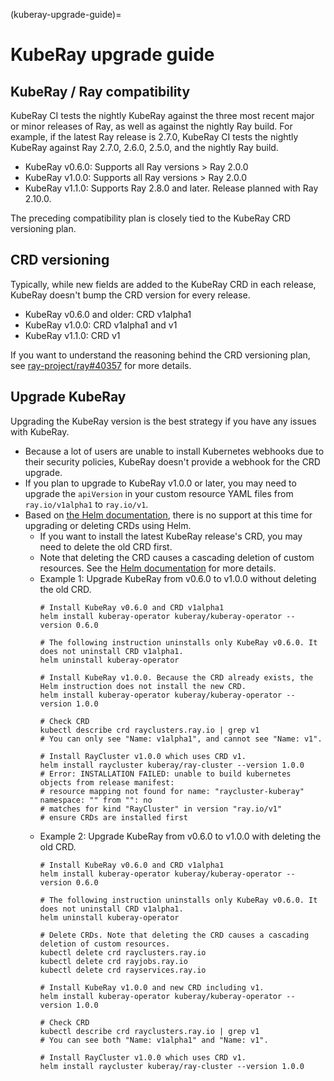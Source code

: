 (kuberay-upgrade-guide)=

# KubeRay upgrade guide

## KubeRay / Ray compatibility

KubeRay CI tests the nightly KubeRay against the three most recent major or minor releases of Ray, as well as against the nightly Ray build.
For example, if the latest Ray release is 2.7.0, KubeRay CI tests the nightly KubeRay against Ray 2.7.0, 2.6.0, 2.5.0, and the nightly Ray build.

* KubeRay v0.6.0: Supports all Ray versions > Ray 2.0.0
* KubeRay v1.0.0: Supports all Ray versions > Ray 2.0.0
* KubeRay v1.1.0: Supports Ray 2.8.0 and later. Release planned with Ray 2.10.0.

The preceding compatibility plan is closely tied to the KubeRay CRD versioning plan.

## CRD versioning

Typically, while new fields are added to the KubeRay CRD in each release, KubeRay doesn't bump the CRD version for every release.

* KubeRay v0.6.0 and older: CRD v1alpha1
* KubeRay v1.0.0: CRD v1alpha1 and v1
* KubeRay v1.1.0: CRD v1

If you want to understand the reasoning behind the CRD versioning plan, see [ray-project/ray#40357](https://github.com/ray-project/ray/pull/40357) for more details.

## Upgrade KubeRay

Upgrading the KubeRay version is the best strategy if you have any issues with KubeRay.

* Because a lot of users are unable to install Kubernetes webhooks due to their security policies, KubeRay doesn't provide a webhook for the CRD upgrade.
* If you plan to upgrade to KubeRay v1.0.0 or later, you may need to upgrade the `apiVersion` in your custom resource YAML files from `ray.io/v1alpha1` to `ray.io/v1`.
* Based on [the Helm documentation](https://helm.sh/docs/chart_best_practices/custom_resource_definitions/#some-caveats-and-explanations), there is no support at this time for upgrading or deleting CRDs using Helm.
  * If you want to install the latest KubeRay release's CRD, you may need to delete the old CRD first.
  * Note that deleting the CRD causes a cascading deletion of custom resources. See the [Helm documentation](https://github.com/helm/community/blob/main/hips/hip-0011.md#deleting-crds) for more details.
  * Example 1: Upgrade KubeRay from v0.6.0 to v1.0.0 without deleting the old CRD.
    ```shell
    # Install KubeRay v0.6.0 and CRD v1alpha1
    helm install kuberay-operator kuberay/kuberay-operator --version 0.6.0

    # The following instruction uninstalls only KubeRay v0.6.0. It does not uninstall CRD v1alpha1.
    helm uninstall kuberay-operator

    # Install KubeRay v1.0.0. Because the CRD already exists, the Helm instruction does not install the new CRD.
    helm install kuberay-operator kuberay/kuberay-operator --version 1.0.0

    # Check CRD
    kubectl describe crd rayclusters.ray.io | grep v1
    # You can only see "Name: v1alpha1", and cannot see "Name: v1".

    # Install RayCluster v1.0.0 which uses CRD v1.
    helm install raycluster kuberay/ray-cluster --version 1.0.0
    # Error: INSTALLATION FAILED: unable to build kubernetes objects from release manifest:
    # resource mapping not found for name: "raycluster-kuberay" namespace: "" from "": no
    # matches for kind "RayCluster" in version "ray.io/v1"
    # ensure CRDs are installed first
    ```
  * Example 2: Upgrade KubeRay from v0.6.0 to v1.0.0 with deleting the old CRD.
    ```shell
    # Install KubeRay v0.6.0 and CRD v1alpha1
    helm install kuberay-operator kuberay/kuberay-operator --version 0.6.0

    # The following instruction uninstalls only KubeRay v0.6.0. It does not uninstall CRD v1alpha1.
    helm uninstall kuberay-operator

    # Delete CRDs. Note that deleting the CRD causes a cascading deletion of custom resources.
    kubectl delete crd rayclusters.ray.io
    kubectl delete crd rayjobs.ray.io
    kubectl delete crd rayservices.ray.io

    # Install KubeRay v1.0.0 and new CRD including v1.
    helm install kuberay-operator kuberay/kuberay-operator --version 1.0.0

    # Check CRD
    kubectl describe crd rayclusters.ray.io | grep v1
    # You can see both "Name: v1alpha1" and "Name: v1".

    # Install RayCluster v1.0.0 which uses CRD v1.
    helm install raycluster kuberay/ray-cluster --version 1.0.0
    ```
